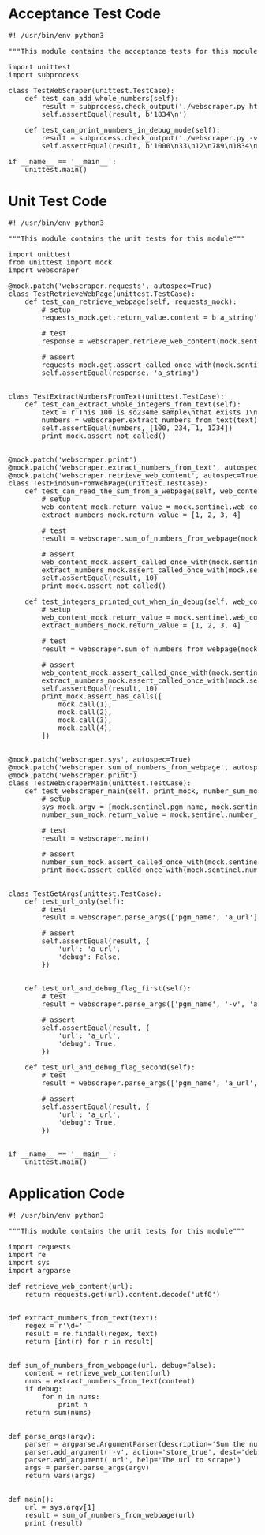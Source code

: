 Acceptance Test Code
====================

<pre class="file" data-filename="acceptance-tests.py" data-target="replace">
#! /usr/bin/env python3

"""This module contains the acceptance tests for this module"""

import unittest
import subprocess

class TestWebScraper(unittest.TestCase):
    def test_can_add_whole_numbers(self):
        result = subprocess.check_output('./webscraper.py http://localhost:8000/response1.html', shell=True)
        self.assertEqual(result, b'1834\n')
        
    def test_can_print_numbers_in_debug_mode(self):
        result = subprocess.check_output('./webscraper.py -v http://localhost:8000/response1.html', shell=True)
        self.assertEqual(result, b'1000\n33\n12\n789\n1834\n)

if __name__ == '__main__':
    unittest.main()
</pre>

Unit Test Code
==============

<pre class="file" data-filename="unit-tests.py" data-target="replace">
#! /usr/bin/env python3

"""This module contains the unit tests for this module"""

import unittest
from unittest import mock
import webscraper

@mock.patch('webscraper.requests', autospec=True)
class TestRetrieveWebPage(unittest.TestCase):
    def test_can_retrieve_webpage(self, requests_mock):
        # setup
        requests_mock.get.return_value.content = b'a_string'

        # test
        response = webscraper.retrieve_web_content(mock.sentinel.web_url)

        # assert
        requests_mock.get.assert_called_once_with(mock.sentinel.web_url)
        self.assertEqual(response, 'a_string')


class TestExtractNumbersFromText(unittest.TestCase):
    def test_can_extract_whole_integers_from_text(self):
        text = r'This 100 is so234me sample\nthat exists 1\n\non a multiline1234.'
        numbers = webscraper.extract_numbers_from_text(text)
        self.assertEqual(numbers, [100, 234, 1, 1234])
        print_mock.assert_not_called()


@mock.patch('webscraper.print')
@mock.patch('webscraper.extract_numbers_from_text', autospec=True)
@mock.patch('webscraper.retrieve_web_content', autospec=True)
class TestFindSumFromWebPage(unittest.TestCase):
    def test_can_read_the_sum_from_a_webpage(self, web_content_mock, extract_numbers_mock, print_mock):
        # setup
        web_content_mock.return_value = mock.sentinel.web_content
        extract_numbers_mock.return_value = [1, 2, 3, 4]

        # test
        result = webscraper.sum_of_numbers_from_webpage(mock.sentinel.a_url)

        # assert
        web_content_mock.assert_called_once_with(mock.sentinel.a_url)
        extract_numbers_mock.assert_called_once_with(mock.sentinel.web_content)
        self.assertEqual(result, 10)
        print_mock.assert_not_called()

    def test_integers_printed_out_when_in_debug(self, web_content_mock, extract_numbers_mock, print_mock):
        # setup
        web_content_mock.return_value = mock.sentinel.web_content
        extract_numbers_mock.return_value = [1, 2, 3, 4]

        # test
        result = webscraper.sum_of_numbers_from_webpage(mock.sentinel.a_url)

        # assert
        web_content_mock.assert_called_once_with(mock.sentinel.a_url)
        extract_numbers_mock.assert_called_once_with(mock.sentinel.web_content)
        self.assertEqual(result, 10)
        print_mock.assert_has_calls([
            mock.call(1),
            mock.call(2),
            mock.call(3),
            mock.call(4),
        ])


@mock.patch('webscraper.sys', autospec=True)
@mock.patch('webscraper.sum_of_numbers_from_webpage', autospec=True)
@mock.patch('webscraper.print')
class TestWebScraperMain(unittest.TestCase):
    def test_webscraper_main(self, print_mock, number_sum_mock, sys_mock):
        # setup
        sys_mock.argv = [mock.sentinel.pgm_name, mock.sentinel.a_url]
        number_sum_mock.return_value = mock.sentinel.number_sum

        # test
        result = webscraper.main()

        # assert
        number_sum_mock.assert_called_once_with(mock.sentinel.a_url)
        print_mock.assert_called_once_with(mock.sentinel.number_sum)


class TestGetArgs(unittest.TestCase):
    def test_url_only(self):        
        # test
        result = webscraper.parse_args(['pgm_name', 'a_url'])

        # assert
        self.assertEqual(result, {
            'url': 'a_url',
            'debug': False,
        })

    
    def test_url_and_debug_flag_first(self):
        # test
        result = webscraper.parse_args(['pgm_name', '-v', 'a_url'])

        # assert
        self.assertEqual(result, {
            'url': 'a_url',
            'debug': True,
        })

    def test_url_and_debug_flag_second(self):
        # test
        result = webscraper.parse_args(['pgm_name', 'a_url', '-v'])

        # assert
        self.assertEqual(result, {
            'url': 'a_url',
            'debug': True,
        })


if __name__ == '__main__':
    unittest.main()
</pre>

Application Code
================

<pre class="file" data-filename="unit-tests.py" data-target="replace">
#! /usr/bin/env python3

"""This module contains the unit tests for this module"""

import requests
import re
import sys
import argparse

def retrieve_web_content(url):
    return requests.get(url).content.decode('utf8')


def extract_numbers_from_text(text):
    regex = r'\d+'
    result = re.findall(regex, text)
    return [int(r) for r in result]


def sum_of_numbers_from_webpage(url, debug=False):
    content = retrieve_web_content(url)
    nums = extract_numbers_from_text(content)
    if debug:
        for n in nums:
            print n
    return sum(nums)


def parse_args(argv):
    parser = argparse.ArgumentParser(description='Sum the numbers from a webpage')
    parser.add_argument('-v', action='store_true', dest='debug', help='Turn on debugging')
    parser.add_argument('url', help='The url to scrape')
    args = parser.parse_args(argv)
    return vars(args)
    
    
def main():
    url = sys.argv[1]
    result = sum_of_numbers_from_webpage(url)
    print (result)
</pre>